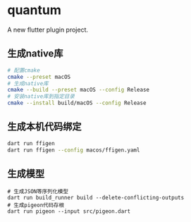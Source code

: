 # quantum

A new flutter plugin project.

## 生成native库

```bash
# 配置cmake
cmake --preset macOS
# 生成native库
cmake --build --preset macOS --config Release
# 安装native库到指定目录
cmake --install build/macOS --config Release
```

## 生成本机代码绑定

```bash
dart run ffigen
dart run ffigen --config macos/ffigen.yaml
```

## 生成模型

```shell
# 生成JSON等序列化模型
dart run build_runner build --delete-conflicting-outputs
# 生成pigeon代码存根
dart run pigeon --input src/pigeon.dart
```